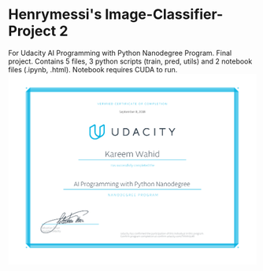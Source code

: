 # Henrymessi's Image-Classifier-Project 2
For Udacity AI Programming with Python Nanodegree Program. Final project. 
Contains 5 files, 3 python scripts (train, pred, utils) and 2 notebook files (.ipynb, .html). Notebook requires CUDA to run. 
![alt text](https://github.com/kwahid/Create-Your-Own-Image-Classifier/blob/master/certificate.png)
